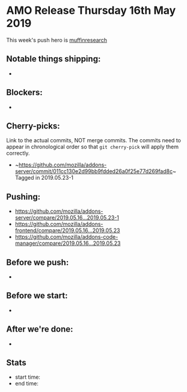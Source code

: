 # AMO Release Thursday 16th May 2019

This week's push hero is [muffinresearch](https://github.com/muffinresearch)

## Notable things shipping:

*

## Blockers:

*

## Cherry-picks:

Link to the actual commits, NOT merge commits. The commits need to appear
in chronological order so that `git cherry-pick` will apply them correctly.

* ~https://github.com/mozilla/addons-server/commit/011cc130e2d99bb9fdded26a0f25e77d269fad8c~ Tagged in 2019.05.23-1

## Pushing:

- https://github.com/mozilla/addons-server/compare/2019.05.16...2019.05.23-1
- https://github.com/mozilla/addons-frontend/compare/2019.05.16...2019.05.23
- https://github.com/mozilla/addons-code-manager/compare/2019.05.16...2019.05.23

## Before we push:

*

## Before we start:

*

## After we're done:

* 
## Stats

- start time:
- end time:
